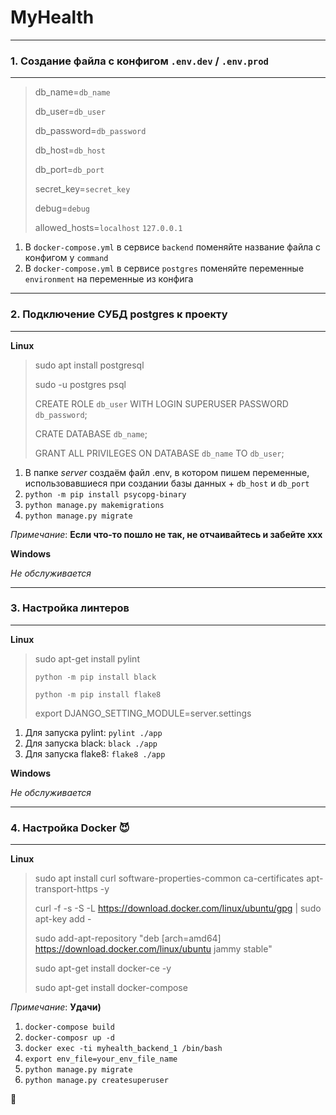 # MyHealth

***

### 1. Создание файла с конфигом `.env.dev` / `.env.prod`

***

> db_name=`db_name`
> 
> db_user=`db_user`
> 
> db_password=`db_password`
> 
> db_host=`db_host`
>
> db_port=`db_port`
> 
> secret_key=`secret_key`
> 
> debug=`debug`
> 
> allowed_hosts=`localhost` `127.0.0.1`

1. В `docker-compose.yml` в сервисе `backend` поменяйте название файла с конфигом у `command`
2. В `docker-compose.yml` в сервисе `postgres` поменяйте переменные `environment` на переменные из конфига

***

### 2. Подключение СУБД postgres к проекту

***

**Linux**

> sudo apt install postgresql
> 
> sudo -u postgres psql
> 
> CREATE ROLE `db_user` WITH LOGIN SUPERUSER PASSWORD `db_password`;
> 
> CRATE DATABASE `db_name`;
> 
> GRANT ALL PRIVILEGES ON DATABASE `db_name` TO `db_user`;

1. В папке *server* создаём файл .env, в котором пишем переменные,<br> 
использовавшиеся при создании базы данных + `db_host` и `db_port`
2. `python -m pip install psycopg-binary`
3. `python manage.py makemigrations`
4. `python manage.py migrate`

*Примечание*: **Если что-то пошло не так, не отчаивайтесь и забейте xxx**

**Windows**

*Не обслуживается*

***

### 3. Настройка линтеров

***

**Linux**

> sudo apt-get install pylint
> 
> `python -m pip install black`
> 
> `python -m pip install flake8`
> 
> export DJANGO_SETTING_MODULE=server.settings

1. Для запуска pylint: `pylint ./app`
2. Для запуска black: `black ./app`
3. Для запуска flake8: `flake8 ./app`

**Windows**

*Не обслуживается*


***

### 4. Настройка Docker 😈

***

**Linux**

> sudo apt install curl software-properties-common ca-certificates apt-transport-https -y
> 
> curl -f -s -S -L https://download.docker.com/linux/ubuntu/gpg | sudo apt-key add -
> 
> sudo add-apt-repository "deb [arch=amd64] https://download.docker.com/linux/ubuntu jammy stable"
> 
> sudo apt-get install docker-ce -y
> 
> sudo apt-get install docker-compose

*Примечание*: **Удачи)**

1. `docker-compose build`
2. `docker-composr up -d`
3. `docker exec -ti myhealth_backend_1 /bin/bash`
4. `export env_file=your_env_file_name`
5. `python manage.py migrate`
6. `python manage.py createsuperuser`

🥳